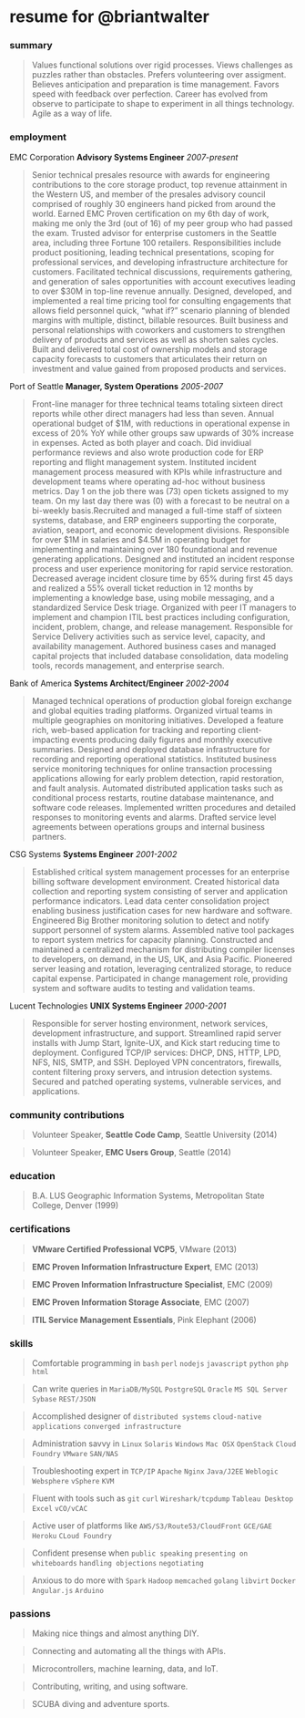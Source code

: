 # resume for @briantwalter

### summary
> Values functional solutions over rigid processes.  Views challenges as puzzles rather than obstacles.  Prefers volunteering over assigment.  Believes anticipation and preparation is time management.  Favors speed with feedback over perfection.  Career has evolved from observe to participate to shape to experiment in all things technology.  Agile as a way of life.

### employment
EMC Corporation **Advisory Systems Engineer** *2007-present*
> Senior technical presales resource with awards for engineering contributions to the core storage product, top revenue attainment in the Western US, and member of the presales advisory council comprised of roughly 30 engineers hand picked from around the world.  Earned EMC Proven certification on my 6th day of work, making me only the 3rd (out of 16) of my peer group who had passed the exam.  Trusted advisor for enterprise customers in the Seattle area, including three Fortune 100 retailers. Responsibilities include product positioning, leading technical presentations, scoping for professional services, and developing infrastructure architecture for customers. Facilitated technical discussions, requirements gathering, and generation of sales opportunities with account executives leading to over $30M in top-line revenue annually. Designed, developed, and implemented a real time pricing tool for consulting engagements that allows field personnel quick, “what if?” scenario planning of blended margins with multiple, distinct, billable resources. Built business and personal relationships with coworkers and customers to strengthen delivery of products and services as well as shorten sales cycles. Built and delivered total cost of ownership models and storage capacity forecasts to customers that articulates their return on investment and value gained from proposed products and services.

Port of Seattle **Manager, System Operations** *2005-2007*
> Front-line manager for three technical teams totaling sixteen direct reports while other direct managers had less than seven.  Annual operational budget of $1M, with reductions in operational expense in excess of 20% YoY while other groups saw upwards of 30% increase in expenses.  Acted as both player and coach.  Did invidiual performance reviews and also wrote production code for ERP reporting and flight management system.  Instituted incident management process measured with KPIs while infrastructure and development teams where operating ad-hoc without business metrics.  Day 1 on the job there was (73) open tickets assigned to my team.  On my last day there was (0) with a forecast to be neutral on a bi-weekly basis.Recruited and managed a full-time staff of sixteen systems, database, and ERP engineers supporting the corporate, aviation, seaport, and economic development divisions. Responsible for over $1M in salaries and $4.5M in operating budget for implementing and maintaining over 180 foundational and revenue generating applications. Designed and instituted an incident response process and user experience monitoring for rapid service restoration. Decreased average incident closure time by 65% during first 45 days and realized a 55% overall ticket reduction in 12 months by implementing a knowledge base, using mobile messaging, and a standardized Service Desk triage. Organized with peer IT managers to implement and champion ITIL best practices including configuration, incident, problem, change, and release management. Responsible for Service Delivery activities such as service level, capacity, and availability management. Authored business cases and managed capital projects that included database consolidation, data modeling tools, records management, and enterprise search.

Bank of America **Systems Architect/Engineer** *2002-2004*
> Managed technical operations of production global foreign exchange and global equities trading platforms. Organized virtual teams in multiple geographies on monitoring initiatives. Developed a feature rich, web-based application for tracking and reporting client-impacting events producing daily figures and monthly executive summaries. Designed and deployed database infrastructure for recording and reporting operational statistics. Instituted business service monitoring techniques for online transaction processing applications allowing for early problem detection, rapid restoration, and fault analysis. Automated distributed application tasks such as conditional process restarts, routine database maintenance, and software code releases. Implemented written procedures and detailed responses to monitoring events and alarms. Drafted service level agreements between operations groups and internal business partners.

CSG Systems **Systems Engineer** *2001-2002*
> Established critical system management processes for an enterprise billing software development environment. Created historical data collection and reporting system consisting of server and application performance indicators. Lead data center consolidation project enabling business justification cases for new hardware and software. Engineered Big Brother monitoring solution to detect and notify support personnel of system alarms. Assembled native tool packages to report system metrics for capacity planning. Constructed and maintained a centralized mechanism for distributing compiler licenses to developers, on demand, in the US, UK, and Asia Pacific. Pioneered server leasing and rotation, leveraging centralized storage, to reduce capital expense. Participated in change management role, providing system and software audits to testing and validation teams.

Lucent Technologies **UNIX Systems Engineer** *2000-2001*
> Responsible for server hosting environment, network services, development infrastructure, and support. Streamlined rapid server installs with Jump Start, Ignite-UX, and Kick start reducing time to deployment. Configured TCP/IP services: DHCP, DNS, HTTP, LPD, NFS, NIS, SMTP, and SSH. Deployed VPN concentrators, firewalls, content filtering proxy servers, and intrusion detection systems. Secured and patched operating systems, vulnerable services, and applications.

### community contributions
> Volunteer Speaker, **Seattle Code Camp**, Seattle University (2014)

> Volunteer Speaker, **EMC Users Group**, Seattle (2014)

### education
> B.A. LUS Geographic Information Systems, Metropolitan State College, Denver (1999)

### certifications
> **VMware Certified Professional VCP5**, VMware  (2013)

> **EMC Proven Information Infrastructure Expert**, EMC (2013)

> **EMC Proven Information Infrastructure Specialist**, EMC (2009)

> **EMC Proven Information Storage Associate**, EMC (2007)

> **ITIL Service Management Essentials**, Pink Elephant (2006)

### skills
> Comfortable programming in `bash` `perl` `nodejs` `javascript` `python` `php` `html`

> Can write queries in `MariaDB/MySQL` `PostgreSQL` `Oracle` `MS SQL Server` `Sybase` `REST/JSON`

> Accomplished designer of `distributed systems` `cloud-native applications` `converged infrastructure`

> Administration savvy in `Linux` `Solaris` `Windows` `Mac OSX` `OpenStack` `Cloud Foundry` `VMware` `SAN/NAS`

> Troubleshooting expert in `TCP/IP` `Apache` `Nginx` `Java/J2EE` `Weblogic` `Websphere` `vSphere` `KVM`

> Fluent with tools such as `git` `curl` `Wireshark/tcpdump` `Tableau Desktop` `Excel` `vCO/vCAC` 

> Active user of platforms like `AWS/S3/Route53/CloudFront` `GCE/GAE` `Heroku` `CLoud Foundry`

> Confident presense when `public speaking` `presenting on whiteboards` `handling objections` `negotiating`

> Anxious to do more with `Spark` `Hadoop` `memcached` `golang` `libvirt` `Docker` `Angular.js` `Arduino`

### passions
> Making nice things and almost anything DIY.

> Connecting and automating all the things with APIs.

> Microcontrollers, machine learning, data, and IoT.

> Contributing, writing, and using software.

> SCUBA diving and adventure sports.
